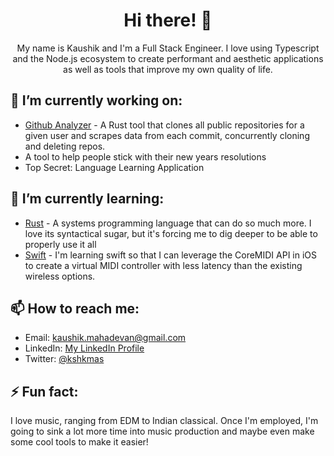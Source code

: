 <!-- Header -->
<h1 align="center">Hi there! 👋</h1>

<!-- Introduction -->
<p align="center">My name is Kaushik and I'm a Full Stack Engineer. I love using Typescript and the Node.js ecosystem to create performant and aesthetic applications as well as tools that improve my own quality of life. <p>

<!-- Current Projects -->
<h2>🔭 I’m currently working on:</h2>
<ul>
  <li><a href="https://github.com/KauMah/GithubAnalyzer">Github Analyzer</a> - A Rust tool that clones all public repositories for a given user and scrapes data from each commit, concurrently cloning and deleting repos.</li>
  <li>A tool to help people stick with their new years resolutions</li>
  <li>Top Secret: Language Learning Application </li>
</ul>

<!-- Currently Learning -->
<h2>🌱 I’m currently learning:</h2>
<ul>
  <li><a href="https://www.rust-lang.org/">Rust</a> - A systems programming language that can do so much more. I love its syntactical sugar, but it's forcing me to dig deeper to be able to properly use it all</li>
  <li><a href="https://developer.apple.com/swift/">Swift</a> - I'm learning swift so that I can leverage the CoreMIDI API in iOS to create a virtual MIDI controller with less latency than the existing wireless options.</li>
</ul>

<!-- Contact Information -->
<h2>📫 How to reach me:</h2>
<ul>
  <li>Email: <a href="mailto:kaushik.mahadevan@gmail.com">kaushik.mahadevan@gmail.com</a></li>
  <li>LinkedIn: <a href="https://www.linkedin.com/in/kaushikmahadevan/">My LinkedIn Profile</a></li>
  <li>Twitter: <a href="https://www.twitter.com/kshkmas/">@kshkmas</a></li>
</ul>

<!-- Fun Fact -->
<h2>⚡ Fun fact:</h2>
<p>I love music, ranging from EDM to Indian classical. Once I'm employed, I'm going to sink a lot more time into music production and maybe even make some cool tools to make it easier!</p>
